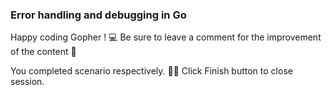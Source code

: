 ### Error handling and debugging in Go

Happy coding Gopher ! 💻
Be sure to leave a comment for the improvement of the content 🙏

You completed scenario respectively. 👏🏻
Click Finish button to close session.  
